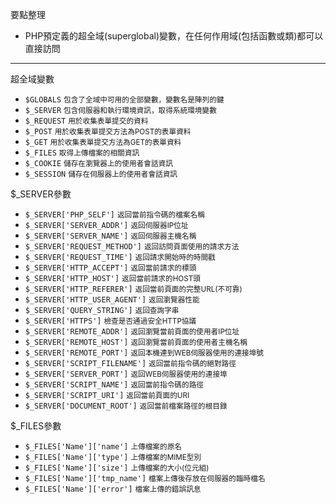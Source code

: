 要點整理
- PHP預定義的超全域(superglobal)變數，在任何作用域(包括函數或類)都可以直接訪問

---

超全域變數
- `$GLOBALS` <small>包含了全域中可用的全部變數，變數名是陣列的鍵</small>
- `$_SERVER` <small>包含伺服器和執行環境資訊，取得系統環境變數</small>
- `$_REQUEST` <small>用於收集表單提交的資料</small>
- `$_POST` <small>用於收集表單提交方法為POST的表單資料</small>
- `$_GET` <small>用於收集表單提交方法為GET的表單資料</small>
- `$_FILES` <small>取得上傳檔案的相關資訊</small>
- `$_COOKIE` <small>儲存在瀏覽器上的使用者會話資訊</small>
- `$_SESSION` <small>儲存在伺服器上的使用者會話資訊</small>

$_SERVER參數
- `$_SERVER['PHP_SELF']` <small>返回當前指令碼的檔案名稱</small>
- `$_SERVER['SERVER_ADDR']` <small>返回伺服器IP位址</small>
- `$_SERVER['SERVER_NAME']` <small>返回伺服器主機名稱</small>
- `$_SERVER['REQUEST_METHOD']` <small>返回訪問頁面使用的請求方法</small>
- `$_SERVER['REQUEST_TIME']` <small>返回請求開始時的時間戳</small>
- `$_SERVER['HTTP_ACCEPT']` <small>返回當前請求的標頭</small>
- `$_SERVER['HTTP_HOST']` <small>返回當前請求的HOST頭</small>
- `$_SERVER['HTTP_REFERER']` <small>返回當前頁面的完整URL(不可靠)</small>
- `$_SERVER['HTTP_USER_AGENT']` <small>返回瀏覽器性能</small>
- `$_SERVER['QUERY_STRING']` <small>返回查詢字串</small>
- `$_SERVER['HTTPS']` <small>檢查是否通過安全HTTP協議</small>
- `$_SERVER['REMOTE_ADDR']` <small>返回瀏覽當前頁面的使用者IP位址</small>
- `$_SERVER['REMOTE_HOST']` <small>返回瀏覽當前頁面的使用者主機名稱</small>
- `$_SERVER['REMOTE_PORT']` <small>返回本機連到WEB伺服器使用的連接埠號</small>
- `$_SERVER['SCRIPT_FILENAME']` <small>返回當前指令碼的絕對路徑</small>
- `$_SERVER['SERVER_PORT']` <small>返回WEB伺服器使用的連接埠</small>
- `$_SERVER['SCRIPT_NAME']` <small>返回當前指令碼的路徑</small>
- `$_SERVER['SCRIPT_URI']` <small>返回當前頁面的URI</small>
- `$_SERVER['DOCUMENT_ROOT']` <small>返回當前檔案路徑的根目錄</small>

$_FILES參數
- `$_FILES['Name']['name']` <small>上傳檔案的原名</small>
- `$_FILES['Name']['type']` <small>上傳檔案的MIME型別</small>
- `$_FILES['Name']['size']` <small>上傳檔案的大小(位元組)</small>
- `$_FILES['Name']['tmp_name']` <small>檔案上傳後存放在伺服器的臨時檔名</small>
- `$_FILES['Name']['error']` <small>檔案上傳的錯誤訊息</small>